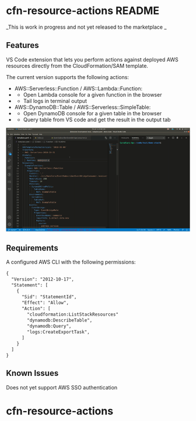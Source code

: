# cfn-resource-actions README

_This is work in progress and not yet released to the marketplace _

## Features

VS Code extension that lets you perform actions against deployed AWS resources directly from the CloudFormation/SAM template.

The current version supports the following actions:

* AWS::Serverless::Function / AWS::Lambda::Function:
* * Open Lambda console for a given function in the browser
* * Tail logs in terminal output
* AWS::DynamoDB::Table / AWS::Serverless::SimpleTable:
* * Open DynamoDB console for a given table in the browser
* * Query table from VS code and get the result in the output tab


![Demo](images/demo.gif)


## Requirements

A configured AWS CLI with the following permissions: 
```
{
  "Version": "2012-10-17",
  "Statement": [
    {
      "Sid": "StatementId",
      "Effect": "Allow",
      "Action": [
        "cloudformation:ListStackResources"
        "dynamodb:DescribeTable",
        "dynamodb:Query",
        "logs:CreateExportTask",
      ]
    }
  ]
}
```

## Known Issues

Does not yet support AWS SSO authentication

# cfn-resource-actions

